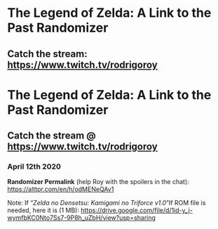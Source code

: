# The Legend of Zelda: A Link to the Past Randomizer

## Catch the stream: https://www.twitch.tv/rodrigoroy



<h1 id="the-legend-of-zelda-a-link-to-the-past-randomizer">The Legend of Zelda: A Link to the Past Randomizer</h1>
<h2 id="by-rodrigoroy--httpswww.twitch.tvrodrigoroy">Catch the stream @ <a href="https://www.twitch.tv/rodrigoroy">https://www.twitch.tv/rodrigoroy</a></h2>
<h3 id="april-12th-2020">April 12th 2020</h3>
<p><strong>Randomizer Permalink</strong> (help Roy with the spoilers in the chat): <a href="https://alttpr.com/en/h/odMENeQAv1">https://alttpr.com/en/h/odMENeQAv1</a></p>
<p>Note: If “<em>Zelda no Densetsu: Kamigami no Triforce v1.0</em>”If ROM file is needed, here it is (1 MB): <a href="https://drive.google.com/file/d/1id-y_j-wymfbKC0Nto7Ss7-9P8h_uZbH/view?usp=sharing">https://drive.google.com/file/d/1id-y_j-wymfbKC0Nto7Ss7-9P8h_uZbH/view?usp=sharing</a></p>

<!--stackedit_data:
eyJoaXN0b3J5IjpbMTg2NDkzMjg1MiwtODUzMDMwMDc2LDIzMT
Y3NDg0NV19
-->